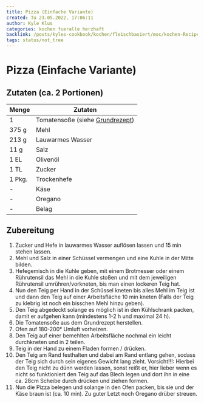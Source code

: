```yaml
---
title: Pizza (Einfache Variante)
created: Tu 23.05.2022, 17:06:11
author: Kyle Klus
categories: kochen fueralle herzhaft
backlink: /posts/kyles-cookbook/kochen/fleischbasiert/moc/kochen-Recipes.html
tags: status/not_tree
---
```


# Pizza (Einfache Variante)

## Zutaten (ca. 2 Portionen)

| Menge            | Zutaten                            |
| ---------------- | ---------------------------------- |
| 1                | Tomatensoße (siehe [Grundrezept](/posts/kyles-cookbook/kochen/vegan/herzhaft/recipe/Tomatensoße-Grundrezept.html)) |
| 375 g             | Mehl                               |
| 213 g             | Lauwarmes Wasser                   |
| 11 g              | Salz                               |
| 1 EL              | Olivenöl                           |
| 1 TL              | Zucker                             |
| 1 Pkg.             | Trockenhefe                        |
| -                | Käse                               |
| -                | Oregano                            |
| -                | Belag                              |

## Zubereitung

1. Zucker und Hefe in lauwarmes Wasser auflösen lassen und 15 min stehen lassen.
2. Mehl und Salz in einer Schüssel vermengen und eine Kuhle in der Mitte bilden.
3. Hefegemisch in die Kuhle geben, mit einem Brotmesser oder einem Rührutensil das Mehl in die Kuhle stoßen und mit dem jeweiligen Rührutensil umrühren/vorkneten, bis man einen lockeren Teig hat.
4. Nun den Teig per Hand in der Schüssel kneten bis alles Mehl im Teig ist und dann den Teig auf einer Arbeitsfläche 10 min kneten (Falls der Teig zu klebrig ist noch ein bisschen Mehl hinzu geben).
5. Den Teig abgedeckt solange es möglich ist in den Kühlschrank packen, damit er aufgehen kann (mindestens 1-2 h und maximal 24 h).
6. Die Tomatensoße aus dem Grundrezept herstellen.
7. Ofen auf 180-200° Umluft vorheizen.
8. Den Teig auf einer bemehlten Arbeitsfläche nochmal ein leicht durchkneten und in 2 teilen.
9. Teig in der Hand zu einem Fladen formen / drücken.
10. Den Teig am Rand festhalten und dabei am Rand entlang gehen, sodass der Teig sich durch sein eigenes Gewicht lang zieht. Vorsicht!!!: Hierbei den Teig nicht zu dünn werden lassen, sonst reißt er, hier lieber wenn es nicht so funktioniert den Teig auf das Blech legen und dort ihn in eine ca. 28cm Scheibe durch drücken und ziehen formen.
11. Nun die Pizza belegen und solange in den Ofen packen, bis sie und der Käse braun ist (ca. 10 min). Zu guter Letzt noch Oregano drüber streuen.
